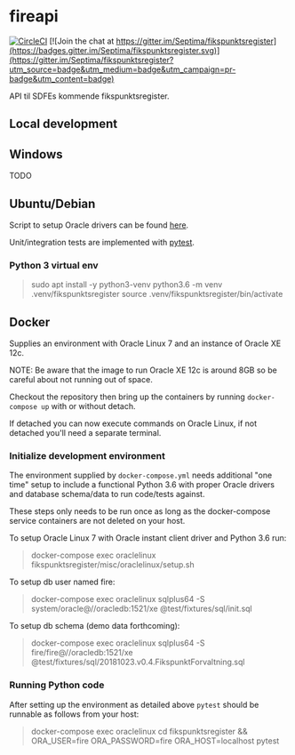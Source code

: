 # fireapi

[![CircleCI](https://circleci.com/gh/Septima/fikspunktsregister.svg?style=svg)](https://circleci.com/gh/Septima/fikspunktsregister) [![Join the chat at https://gitter.im/Septima/fikspunktsregister](https://badges.gitter.im/Septima/fikspunktsregister.svg)](https://gitter.im/Septima/fikspunktsregister?utm_source=badge&utm_medium=badge&utm_campaign=pr-badge&utm_content=badge)

API til SDFEs kommende fikspunktsregister.

## Local development

## Windows

TODO

## Ubuntu/Debian

Script to setup Oracle drivers can be found [here](misc/debian).

Unit/integration tests are implemented with [pytest](https://pytest.org).

### Python 3 virtual env

> sudo apt install -y python3-venv
> python3.6 -m venv .venv/fikspunktsregister
> source .venv/fikspunktsregister/bin/activate

## Docker

Supplies an environment with Oracle Linux 7 and an instance of Oracle XE 12c.

NOTE: Be aware that the image to run Oracle XE 12c is around 8GB so be careful about not running out of space.

Checkout the repository then bring up the containers by running `docker-compose up` with or without detach.

If detached you can now execute commands on Oracle Linux, if not detached you'll need a separate terminal.

### Initialize development environment

The environment supplied by `docker-compose.yml` needs additional "one time" setup to include a functional Python 3.6 with proper Oracle drivers and database schema/data to run code/tests against.

These steps only needs to be run once as long as the docker-compose service containers are not deleted on your host.

To setup Oracle Linux 7 with Oracle instant client driver and Python 3.6 run:
> docker-compose exec oraclelinux fikspunktsregister/misc/oraclelinux/setup.sh

To setup db user named fire:
> docker-compose exec oraclelinux sqlplus64 -S system/oracle@//oracledb:1521/xe @test/fixtures/sql/init.sql

To setup db schema (demo data forthcoming):
> docker-compose exec oraclelinux sqlplus64 -S fire/fire@//oracledb:1521/xe @test/fixtures/sql/20181023.v0.4.FikspunktForvaltning.sql

### Running Python code

After setting up the environment as detailed above `pytest` should be runnable as follows from your host:

> docker-compose exec oraclelinux cd fikspunktsregister && ORA_USER=fire ORA_PASSWORD=fire ORA_HOST=localhost pytest
